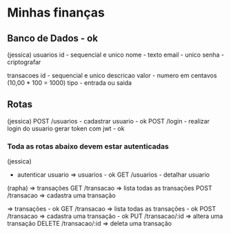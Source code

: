 # Minhas finanças

## Banco de Dados - ok

(jessica)
usuarios
id - sequencial e unico
nome - texto
email - unico
senha - criptografar

transacoes
id - sequencial e unico
descricao
valor - numero em centavos (10,00 \* 100 = 1000)
tipo - entrada ou saida

## Rotas

(jessica)
POST /usuarios - cadastrar usuario - ok
POST /login - realizar login do usuario gerar token com jwt - ok

### Toda as rotas abaixo devem estar autenticadas

(jessica)

- autenticar usuario
  => usuarios - ok
  GET /usuarios - detalhar usuario

(rapha)
=> transações
GET /transacao => lista todas as transações
POST /transacao => cadastra uma transação

=> transações - ok
GET /transacao => lista todas as transações - ok
POST /transacao => cadastra uma transação - ok
PUT /transacao/:id => altera uma transação
DELETE /transacao/:id => deleta uma transação
